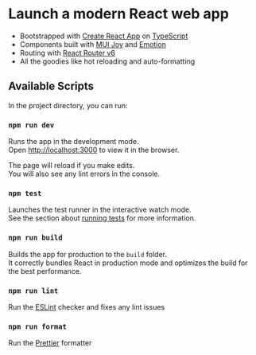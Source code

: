 # Launch a modern React web app

- Bootstrapped with [Create React App](https://github.com/facebook/create-react-app) on [TypeScript](https://www.typescriptlang.org/docs/handbook/intro.html)
- Components built with [MUI Joy](https://mui.com/joy-ui/getting-started/overview/) and [Emotion](https://emotion.sh/docs/introduction)
- Routing with [React Router v6](https://reactrouter.com/docs/en/v6/getting-started/overview)
- All the goodies like hot reloading and auto-formatting

## Available Scripts

In the project directory, you can run:

### `npm run dev`

Runs the app in the development mode.\
Open [http://localhost:3000](http://localhost:3000) to view it in the browser.

The page will reload if you make edits.\
You will also see any lint errors in the console.

### `npm test`

Launches the test runner in the interactive watch mode.\
See the section about [running tests](https://facebook.github.io/create-react-app/docs/running-tests) for more information.

### `npm run build`

Builds the app for production to the `build` folder.\
It correctly bundles React in production mode and optimizes the build for the best performance.

### `npm run lint`

Run the [ESLint](https://eslint.org/docs/latest/) checker and fixes any lint issues

### `npm run format`

Run the [Prettier](https://prettier.io/docs/en/index.html) formatter

